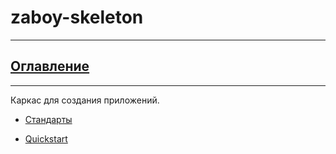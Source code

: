 # zaboy-skeleton

---
## [Оглавление](https://github.com/avz-cmf/Server-Drakon/blob/master/Table%20of%20contents.md)

---

Каркас для создания приложений. 

* [Стандарты](https://github.com/rollun-com/rollun-skeleton/blob/master/docs/Standarts.md)

* [Quickstart](https://github.com/avz-cmf/saas/blob/master/docs/Quickstart.md)
